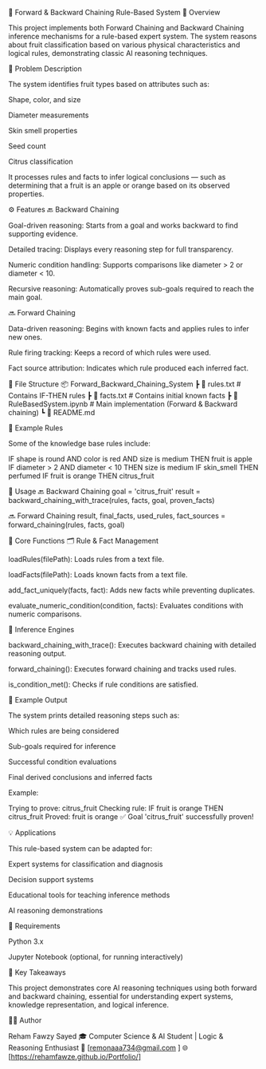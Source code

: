 🧩 Forward & Backward Chaining Rule-Based System
🧠 Overview

This project implements both Forward Chaining and Backward Chaining inference mechanisms for a rule-based expert system.
The system reasons about fruit classification based on various physical characteristics and logical rules, demonstrating classic AI reasoning techniques.

🍎 Problem Description

The system identifies fruit types based on attributes such as:

Shape, color, and size

Diameter measurements

Skin smell properties

Seed count

Citrus classification

It processes rules and facts to infer logical conclusions — such as determining that a fruit is an apple or orange based on its observed properties.

⚙️ Features
🔙 Backward Chaining

Goal-driven reasoning: Starts from a goal and works backward to find supporting evidence.

Detailed tracing: Displays every reasoning step for full transparency.

Numeric condition handling: Supports comparisons like diameter > 2 or diameter < 10.

Recursive reasoning: Automatically proves sub-goals required to reach the main goal.

🔜 Forward Chaining

Data-driven reasoning: Begins with known facts and applies rules to infer new ones.

Rule firing tracking: Keeps a record of which rules were used.

Fact source attribution: Indicates which rule produced each inferred fact.

🧾 File Structure
📦 Forward_Backward_Chaining_System
 ┣ 📜 rules.txt          # Contains IF-THEN rules
 ┣ 📜 facts.txt          # Contains initial known facts
 ┣ 📜 RuleBasedSystem.ipynb  # Main implementation (Forward & Backward chaining)
 ┗ 📜 README.md

🧠 Example Rules

Some of the knowledge base rules include:

IF shape is round AND color is red AND size is medium THEN fruit is apple
IF diameter > 2 AND diameter < 10 THEN size is medium
IF skin_smell THEN perfumed
IF fruit is orange THEN citrus_fruit

🧩 Usage
🔙 Backward Chaining
goal = 'citrus_fruit'
result = backward_chaining_with_trace(rules, facts, goal, proven_facts)

🔜 Forward Chaining
result, final_facts, used_rules, fact_sources = forward_chaining(rules, facts, goal)

🔧 Core Functions
🗂️ Rule & Fact Management

loadRules(filePath): Loads rules from a text file.

loadFacts(filePath): Loads known facts from a text file.

add_fact_uniquely(facts, fact): Adds new facts while preventing duplicates.

evaluate_numeric_condition(condition, facts): Evaluates conditions with numeric comparisons.

🧠 Inference Engines

backward_chaining_with_trace(): Executes backward chaining with detailed reasoning output.

forward_chaining(): Executes forward chaining and tracks used rules.

is_condition_met(): Checks if rule conditions are satisfied.

🧾 Example Output

The system prints detailed reasoning steps such as:

Which rules are being considered

Sub-goals required for inference

Successful condition evaluations

Final derived conclusions and inferred facts

Example:

Trying to prove: citrus_fruit
Checking rule: IF fruit is orange THEN citrus_fruit
Proved: fruit is orange
✅ Goal 'citrus_fruit' successfully proven!

💡 Applications

This rule-based system can be adapted for:

Expert systems for classification and diagnosis

Decision support systems

Educational tools for teaching inference methods

AI reasoning demonstrations

🧰 Requirements

Python 3.x

Jupyter Notebook (optional, for running interactively)

🧠 Key Takeaways

This project demonstrates core AI reasoning techniques using both forward and backward chaining, essential for understanding expert systems, knowledge representation, and logical inference.

👩‍💻 Author

Reham Fawzy Sayed
🎓 Computer Science & AI Student | Logic & Reasoning Enthusiast
📧 [remonaaa734@gmail.com
]
🌐 [https://rehamfawze.github.io/Portfolio/]

